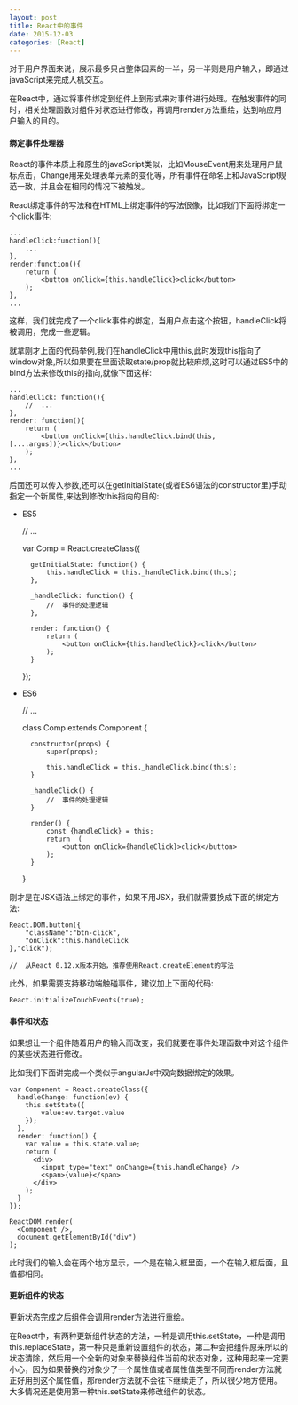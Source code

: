 ```yaml
---
layout: post
title: React中的事件
date: 2015-12-03
categories: [React]
---
```


对于用户界面来说，展示最多只占整体因素的一半，另一半则是用户输入，即通过javaScript来完成人机交互。

在React中，通过将事件绑定到组件上到形式来对事件进行处理。在触发事件的同时，相关处理函数对组件对状态进行修改，再调用render方法重绘，达到响应用户输入的目的。

#### 绑定事件处理器

React的事件本质上和原生的javaScript类似，比如MouseEvent用来处理用户鼠标点击，Change用来处理表单元素的变化等，所有事件在命名上和JavaScript规范一致，并且会在相同的情况下被触发。

React绑定事件的写法和在HTML上绑定事件的写法很像，比如我们下面将绑定一个click事件:

    ...
    handleClick:function(){
        ...
    },
    render:function(){
        return (
            <button onClick={this.handleClick}>click</button>
        );
    },
    ...
    
这样，我们就完成了一个click事件的绑定，当用户点击这个按钮，handleClick将被调用，完成一些逻辑。

就拿刚才上面的代码举例,我们在handleClick中用this,此时发现this指向了window对象,所以如果要在里面读取state/prop就比较麻烦,这时可以通过ES5中的bind方法来修改this的指向,就像下面这样:

    ...
    handleClick: function(){
        //  ...
    },
    render: function(){
        return (
            <button onClick={this.handleClick.bind(this, [....argus])}>click</button>
        );
    },
    ...
    
后面还可以传入参数,还可以在getInitialState(或者ES6语法的constructor里)手动指定一个新属性,来达到修改this指向的目的:

- ES5

    
    //  ...

    var Comp = React.createClass({

        getInitialState: function() {
            this.handleClick = this._handleClick.bind(this);
        },
        
        _handleClick: function() {
            //  事件的处理逻辑
        },
        
        render: function() {
            return (
                <button onClick={this.handleClick}>click</button>
            );
        }

    });


- ES6

    
    //  ...
    
    class Comp extends Component {
    
        constructor(props) {
            super(props);
            
            this.handleClick = this._handleClick.bind(this);
        }
    
        _handleClick() {
            //  事件的处理逻辑
        }
        
        render() {
            const {handleClick} = this;
            return  (
                <button onClick={handleClick}>click</button>
            );
        }
    }

刚才是在JSX语法上绑定的事件，如果不用JSX，我们就需要换成下面的绑定方法:

    React.DOM.button({
        "className":"btn-click",
        "onClick":this.handleClick
    },"click");
    
    //  从React 0.12.x版本开始，推荐使用React.createElement的写法
    
此外，如果需要支持移动端触碰事件，建议加上下面的代码:

    React.initializeTouchEvents(true);
    
#### 事件和状态

如果想让一个组件随着用户的输入而改变，我们就要在事件处理函数中对这个组件的某些状态进行修改。

比如我们下面讲完成一个类似于angularJs中双向数据绑定的效果。

    var Component = React.createClass({
      handleChange: function(ev) {
        this.setState({
            value:ev.target.value
        });
      },
      render: function() {
        var value = this.state.value;
        return (
          <div>
            <input type="text" onChange={this.handleChange} />
            <span>{value}</span>
          </div>
        );
      }
    });
    
    ReactDOM.render(
      <Component />,
      document.getElementById("div")
    );
    
此时我们的输入会在两个地方显示，一个是在输入框里面，一个在输入框后面，且值都相同。

#### 更新组件的状态

更新状态完成之后组件会调用render方法进行重绘。

在React中，有两种更新组件状态的方法，一种是调用this.setState，一种是调用this.replaceState，第一种只是重新设置组件的状态，第二种会把组件原来所以的状态清除，然后用一个全新的对象来替换组件当前的状态对象，这种用起来一定要小心，因为如果替换的对象少了一个属性值或者属性值类型不同而render方法就正好用到这个属性值，那render方法就不会往下继续走了，所以很少地方使用。大多情况还是使用第一种this.setState来修改组件的状态。

